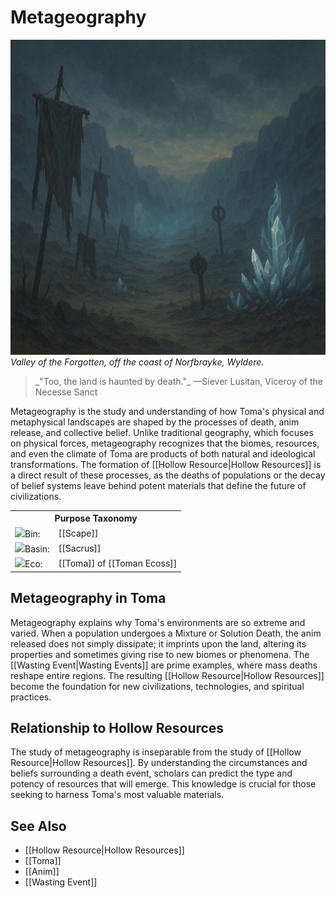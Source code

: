 <!-- wiki-header-section:start -->
# Metageography
<p class="nickname"></p>

<img src="wiki_images/Metageography.png"><i>Valley of the Forgotten, off the coast of Norfbrayke, Wyldere.</i></img>

<blockquote class="wiki-quote">
    _"Too, the land is haunted by death."_  
    <span class="wiki-quote-attribution">—Siever Lusitan, Viceroy of the Necesse Sanct</span>
</blockquote>



Metageography is the study and understanding of how Toma's physical and metaphysical landscapes are shaped by the processes of death, anim release, and collective belief. Unlike traditional geography, which focuses on physical forces, metageography recognizes that the biomes, resources, and even the climate of Toma are products of both natural and ideological transformations. The formation of [[Hollow Resource|Hollow Resources]] is a direct result of these processes, as the deaths of populations or the decay of belief systems leave behind potent materials that define the future of civilizations.
<!-- wiki-header-section:end -->

<!-- taxonomy-table-section:start -->
<div class="taxonomy-table">
  <table>
    <tr>
      <th colspan="3">Purpose Taxonomy</th>
    </tr>
    <tr>
      <td class="taxon-label"><img src="svg/bin.svg" class="taxon-icon">Bin:</td>
      <td class="taxon-content" colspan="2">[[Scape]]</td>
    </tr>
    <tr>
      <td class="taxon-label"><img src="svg/basin.svg" class="taxon-icon">Basin:</td>
      <td class="taxon-content" colspan="2">[[Sacrus]]</td>
    </tr>
    <tr>
      <td class="taxon-label"><img src="svg/eco.svg" class="taxon-icon">Eco:</td>
      <td class="taxon-content" colspan="2">[[Toma]] of [[Toman Ecoss]]</td>
    </tr>
  </table>
</div>
<!-- taxonomy-table-section:end -->

## Metageography in Toma

Metageography explains why Toma's environments are so extreme and varied. When a population undergoes a Mixture or Solution Death, the anim released does not simply dissipate; it imprints upon the land, altering its properties and sometimes giving rise to new biomes or phenomena. The [[Wasting Event|Wasting Events]] are prime examples, where mass deaths reshape entire regions. The resulting [[Hollow Resource|Hollow Resources]] become the foundation for new civilizations, technologies, and spiritual practices.

## Relationship to Hollow Resources

The study of metageography is inseparable from the study of [[Hollow Resource|Hollow Resources]]. By understanding the circumstances and beliefs surrounding a death event, scholars can predict the type and potency of resources that will emerge. This knowledge is crucial for those seeking to harness Toma's most valuable materials.

## See Also

- [[Hollow Resource|Hollow Resources]]
- [[Toma]]
- [[Anim]]
- [[Wasting Event]]
